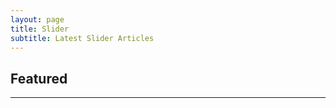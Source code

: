 ```yaml
---
layout: page
title: Slider
subtitle: Latest Slider Articles
---
```


<!-- publish0x iframely.com big featured card -->
<h2>Featured</h2><hr/>
<div class="iframely-embed"><div class="iframely-responsive" style="padding-bottom: 56.1111%; padding-top: 120px;"><a href="https://www.publish0x.com/tomoyan/publish0x-passive-income-project-march-earnings-dollar-45-xylemo?a=4zbqpvkapr" data-iframely-url="//cdn.iframe.ly/TJ2mzRk"></a></div></div><script async src="//cdn.iframe.ly/embed.js" charset="utf-8"></script>

<!-- publish0x iframely.com small featured cards -->
<div class="iframely-embed"><div class="iframely-responsive" style="height: 140px; padding-bottom: 0;"><a href="https://www.publish0x.com/tomoyan/defi-app-tutorial-kyberswap-fast-and-easy-way-to-trade-ether-xyxmkk?a=4zbqpvkapr" data-iframely-url="//cdn.iframe.ly/PQ3Uc6N?iframe=card-small"></a></div></div><script async src="//cdn.iframe.ly/embed.js" charset="utf-8"></script>

<!-- publish0x iframely.com slider articles -->
<div class="owl-carousel owl-theme">
    <!-- publish0x slider card 1 -->
    <div class="item">
        <h4>
            <div class="iframely-embed"><div class="iframely-responsive" style="padding-bottom: 56.0166%; padding-top: 120px;"><a href="https://www.publish0x.com/tomoyan/brave-rewards-no-brave-ad-notifications-fix-windows-10-xdjznv?a=4zbqpvkapr" data-iframely-url="//cdn.iframe.ly/YRXsa7O"></a></div></div><script async src="//cdn.iframe.ly/embed.js" charset="utf-8"></script>
        </h4>
    </div>
    <!-- publish0x slider card 2 -->
    <div class="item">
        <h4>
            <div class="iframely-embed"><div class="iframely-responsive" style="padding-bottom: 56.1465%; padding-top: 120px;"><a href="https://www.publish0x.com/tomoyan/defi-essential-tools-best-place-to-discover-crypto-interests-xqjkor?a=4zbqpvkapr" data-iframely-url="//cdn.iframe.ly/1YSPX6l"></a></div></div><script async src="//cdn.iframe.ly/embed.js" charset="utf-8"></script>
        </h4>
    </div>
    <!-- publish0x slider card 3 -->
    <div class="item">
        <h4>
            <div class="iframely-embed"><div class="iframely-responsive" style="padding-bottom: 56.1594%; padding-top: 120px;"><a href="https://www.publish0x.com/tomoyan/earn-more-tips-create-your-own-publish0x-website-with-widget-xjpklx?a=4zbqpvkapr" data-iframely-url="//cdn.iframe.ly/sSjFY44"></a></div></div><script async src="//cdn.iframe.ly/embed.js" charset="utf-8"></script>
        </h4>
    </div>
</div>

<!-- call owl slider cards plugin -->
<script>
    $(document).ready(function() {
      var owl = $('.owl-carousel');
      owl.owlCarousel({
        margin: 10,
        nav: true,
        loop: true,
        responsive: {
          0: {
            items: 1
          },
          600: {
            items: 2
          },
          1000: {
            items: 3
          }
        }
      })
    })
</script>

